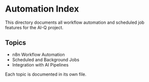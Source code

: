 # Automation Index

This directory documents all workflow automation and scheduled job features for the AI-Q project.

## Topics
- n8n Workflow Automation
- Scheduled and Background Jobs
- Integration with AI Pipelines

Each topic is documented in its own file. 